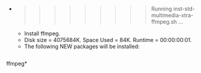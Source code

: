 * >>>>>>>>> Running inst-std-multimedia-xtra-ffmpeg.sh ...
  * Install ffmpeg.
  * Disk size = 4075684K. Space Used = 84K. Runtime = 00:00:00:01.
  * The following NEW packages will be installed:
  ```bash
ffmpeg*
  ```
